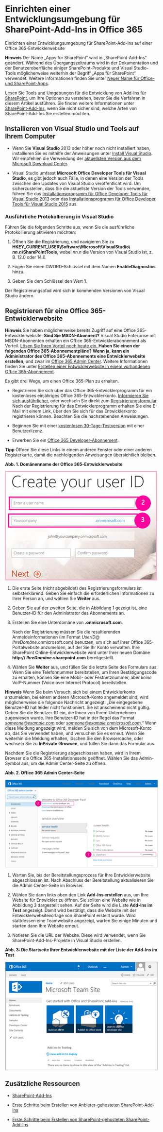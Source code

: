 # <a name="set-up-a-development-environment-for-sharepoint-add-ins-on-office-365"></a>Einrichten einer Entwicklungsumgebung für SharePoint-Add-Ins in Office 365
Einrichten einer Entwicklungsumgebung für SharePoint-Add-Ins auf einer Office 365-Entwicklerwebsite
 

 **Hinweis** Der Name „Apps für SharePoint“ wird in „SharePoint-Add-Ins“ geändert. Während des Übergangszeitraums wird in der Dokumentation und der Benutzeroberfläche einiger SharePoint-Produkte und Visual Studio-Tools möglicherweise weiterhin der Begriff „Apps für SharePoint“ verwendet. Weitere Informationen finden Sie unter [Neuer Name für Office- und SharePoint-Apps](new-name-for-apps-for-sharepoint#bk_newname).
 

Lesen Sie [Tools und Umgebungen für die Entwicklung von Add-Ins für SharePoint](tools-and-environments-for-developing-sharepoint-add-ins), um Ihre Optionen zu verstehen, bevor Sie die Verfahren in diesem Artikel ausführen. Sie finden weitere Informationen unter  [SharePoint-Add-Ins](sharepoint-add-ins), wenn Sie nicht sicher sind, welche Arten von SharePoint-Add-Ins Sie erstellen möchten.
 

## <a name="install-visual-studio-and-tools-on-your-computer"></a>Installieren von Visual Studio und Tools auf Ihrem Computer
<a name="devenv_vs"> </a>


- Wenn Sie **Visual Studio** 2013 oder höher noch nicht installiert haben, installieren Sie es mithilfe der Anweisungen unter [Install Visual Studio](http://msdn.microsoft.com/library/da049020-cfda-40d7-8ff4-7492772b620f.aspx). Wir empfehlen die Verwendung der [aktuellsten Version aus dem Microsoft Download Center](https://www.visualstudio.com/downloads/download-visual-studio-vs).
    
 
- Visual Studio umfasst **Microsoft Office Developer Tools für Visual Studio**, es gibt jedoch auch Fälle, in denen eine Version der Tools zwischen den Updates von Visual Studio veröffentlicht wird. Um sicherzustellen, dass Sie die aktuellste Version der Tools verwenden, führen Sie das [Installationsprogramm für Office Developer Tools für Visual Studio 2013](http://aka.ms/OfficeDevToolsForVS2013) oder das [Installationsprogramm für Office Developer Tools für Visual Studio 2015](http://aka.ms/OfficeDevToolsForVS2015) aus. 
    
 

### <a name="verbose-logging-in-visual-studio"></a>Ausführliche Protokollierung in Visual Studio

Führen Sie die folgenden Schritte aus, wenn Sie die ausführliche Protokollierung aktivieren möchten:
 

 

1. Öffnen Sie die Registrierung, und navigieren Sie zu **HKEY_CURRENT_USER\Software\Microsoft\VisualStudio\ _nn.n_\SharePointTools**, wobei _nn.n_ die Version von Visual Studio ist, z. B. 12.0 oder 14.0.
    
 
2. Fügen Sie einen DWORD-Schlüssel mit dem Namen **EnableDiagnostics** hinzu.
    
 
3. Geben Sie dem Schlüssel den Wert **1**.
    
 
Der Registrierungspfad wird sich in kommenden Versionen von Visual Studio ändern.
 

 

## <a name="sign-up-for-an-office-365-developer-site"></a>Registrieren für eine Office 365-Entwicklerwebsite
<a name="o365_signup"> </a>


 **Hinweis** Sie haben möglicherweise bereits Zugriff auf eine Office 365-Entwicklerwebsite: **Sind Sie MSDN-Abonnent?** Visual Studio Enterprise mit MSDN-Abonnenten erhalten ein Office 365-Entwicklerabonnement als Vorteil. [Lösen Sie Ihren Vorteil noch heute ein. ](https://msdn.microsoft.com/subscriptions/manage/default.aspx) **Haben Sie einen der folgenden Office 365-Abonnementpläne?** **Wenn ja, kann ein Administrator des Office 365-Abonnements eine Entwicklerwebsite erstellen**, und zwar im [Office 365 Admin Center](https://portal.microsoftonline.com/admin/default.aspx). Weitere Informationen finden Sie unter [Erstellen einer Entwicklerwebsite in einem vorhandenen Office 365-Abonnement](create-a-developer-site-on-an-existing-office-365-subscription). 
 

Es gibt drei Wege, um einen Office 365-Plan zu erhalten. 
 

 

- Registrieren Sie sich über das Office 365-Entwicklerprogramm für ein kostenloses einjähriges Office 365-Entwicklerkonto.  [Informieren Sie sich ausführlicher](http://dev.office.com/devprogram), oder wechseln Sie direkt zum  [Registrierungsformular](https://profile.microsoft.com/RegSysProfileCenter/wizardnp.aspx?wizid=14b845d0-938c-45af-b061-f798fbb4d170). Nach der Registrierung für das Entwicklerprogramm erhalten Sie eine E-Mail mit einem Link, über den Sie sich für das Entwicklerkonto registrieren können. Beachten Sie die nachstehenden Anweisungen.
    
 
- Beginnen Sie mit einer [kostenlosen 30-Tage-Testversion](https://portal.microsoftonline.com/Signup/MainSignUp.aspx?OfferId=6881A1CB-F4EB-4db3-9F18-388898DAF510&amp;DL=DEVELOPERPACK) mit einer Benutzerlizenz.
    
 
- Erwerben Sie ein [Office 365 Developer-Abonnement](https://portal.microsoftonline.com/Signup/MainSignUp.aspx?OfferId=C69E7747-2566-4897-8CBA-B998ED3BAB88&amp;DL=DEVELOPERPACK). 
    
 

 **Tipp** Öffnen Sie diese Links in einem anderen Fenster oder einer anderen Registerkarte, damit die nachfolgenden Anweisungen übersichtlich bleiben.
 


**Abb. 1. Domänenname der Office 365-Entwicklerwebsite**

 

 
![Seite 2 des Registrierungsformulars für das Office 365-Konto](../../images/ff384c69-56bf-4ceb-81c3-8b874e2407f0.png)
 

 

 

 

1. Die erste Seite (nicht abgebildet) des Registrierungsformulars ist selbsterklärend. Geben Sie einfach die erforderlichen Informationen zu Ihrer Person an, und wählen Sie **Weiter** aus.
    
 
2. Geben Sie auf der zweiten Seite, die in Abbildung 1 gezeigt ist, eine Benutzer-ID für den Administrator des Abonnements an.
    
 
3. Erstellen Sie eine Unterdomäne von **.onmicrosoft.com**. 
    
    Nach der Registrierung müssen Sie die resultierenden Anmeldeinformationen (im Format _UserID_@ _IhreDomäne_.onmicrosoft.com) benutzen, um sich auf Ihrer Office 365-Portalwebsite anzumelden, auf der Sie Ihr Konto verwalten. Ihre SharePoint Online-Entwicklerwebsite wird unter Ihrer neuen Domäne **http:// _IhreDomäne_.sharepoint.com** bereitgestellt.
    
 
4. Wählen Sie **Weiter** aus, und füllen Sie die letzte Seite des Formulars aus. Wenn Sie eine Telefonnummer bereitstellen, um Ihren Bestätigungscode zu erhalten, können Sie eine Mobil- oder Festnetznummer, aber *keine* VoIP-Nummer (Voice over Internet Protocol) bereitstellen.
    
 

    
 **Hinweis** Wenn Sie beim Versuch, sich bei einem Entwicklerkonto anzumelden, bei einem anderen Microsoft-Konto angemeldet sind, wird möglicherweise die folgende Nachricht angezeigt: „Die eingegebene Benutzer-ID hat leider nicht funktioniert. Sie ist anscheinend nicht gültig. Geben Sie die Benutzer-ID ein, die Ihnen von Ihrem Unternehmen zugewiesen wurde. Ihre Benutzer-ID hat in der Regel das Format *someone@example.com* oder *someone@example.onmicrosoft.com*.“ Wenn diese Meldung angezeigt wird, melden Sie sich von dem Microsoft-Konto ab, das Sie verwendet haben, und versuchen Sie es erneut. Wenn Sie weiterhin die Meldung erhalten, löschen Sie den Browsercache, oder wechseln Sie zu **InPrivate-Browsen**, und füllen Sie dann das Formular aus.
 

Nachdem Sie die Registrierung abgeschlossen haben, wird in Ihrem Browser die Office 365-Installationsseite geöffnet. Wählen Sie das Admin-Symbol aus, um die Admin Center-Seite zu öffnen.
 

 

**Abb. 2. Office 365 Admin Center-Seite**

 

 
![Screenshot mit dem Office 365 Admin Center](../../images/SP15_Office365AdminInset_border.png)
 

 

1. Warten Sie, bis der Bereitstellungsprozess für Ihre Entwicklerwebsite abgeschlossen ist. Nach Abschluss der Bereitstellung aktualisieren Sie die Admin Center-Seite im Browser.
    
 
2. Wählen Sie dann links oben den Link **Add-Ins erstellen** aus, um Ihre Website für Entwickler zu öffnen. Sie sollten eine Website wie in Abbildung 3 dargestellt sehen. Auf der Seite wird die Liste **Add-Ins im Test** angezeigt. Damit wird bestätigt, dass die Website mit der Entwicklerwebsitevorlage von SharePoint erstellt wurde. Wird stattdessen eine Teamwebsite angezeigt, warten Sie einige Minuten und starten dann Ihre Website erneut.
    
 
3. Notieren Sie die URL der Website. Diese wird verwendet, wenn Sie SharePoint-Add-Ins-Projekte in Visual Studio erstellen.
    
 

**Abb. 3: Die Startseite Ihrer Entwicklerwebsite mit der Liste der Add-Ins im Test**

 

 
![Screenshot, auf dem die Entwicklerwebsite-Startseite angezeigt ist](../../images/SP15_DeveloperSiteHome_border.png)
 

 

 

## <a name="additional-resources"></a>Zusätzliche Ressourcen
<a name="SP15SetupSPO365_bk_addlresources"> </a>


-  [SharePoint-Add-Ins](sharepoint-add-ins)
    
 
-  [Erste Schritte beim Erstellen von Anbieter-gehosteten SharePoint-Add-Ins](get-started-creating-provider-hosted-sharepoint-add-ins)
    
 
-  [Erste Schritte beim Erstellen von SharePoint-gehosteten SharePoint-Add-Ins](get-started-creating-sharepoint-hosted-sharepoint-add-ins)
    
 

 

 

